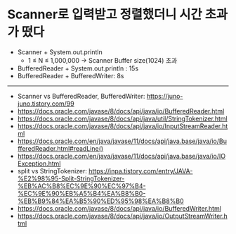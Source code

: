 # Scanner로 입력받고 정렬했더니 시간 초과가 떴다
- Scanner + System.out.println
	- 1 ≤ N ≤ 1,000,000 → Scanner Buffer size(1024) 초과
- BufferedReader + System.out.println : 15s
- BufferedReader + BufferedWriter: 8s

---
- Scanner vs BufferedReader, BufferedWriter: https://juno-juno.tistory.com/99
- https://docs.oracle.com/javase/8/docs/api/java/io/BufferedReader.html
- https://docs.oracle.com/javase/8/docs/api/java/util/StringTokenizer.html
- https://docs.oracle.com/javase/8/docs/api/java/io/InputStreamReader.html
- https://docs.oracle.com/en/java/javase/11/docs/api/java.base/java/io/BufferedReader.html#readLine()
- https://docs.oracle.com/en/java/javase/11/docs/api/java.base/java/io/IOException.html
- split vs StringTokenizer: https://inpa.tistory.com/entry/JAVA-%E2%98%95-Split-StringTokenizer-%EB%AC%B8%EC%9E%90%EC%97%B4-%EC%9E%90%EB%A5%B4%EA%B8%B0-%EB%B9%84%EA%B5%90%ED%95%98%EA%B8%B0
- https://docs.oracle.com/javase/8/docs/api/java/io/BufferedWriter.html
- https://docs.oracle.com/javase/8/docs/api/java/io/OutputStreamWriter.html